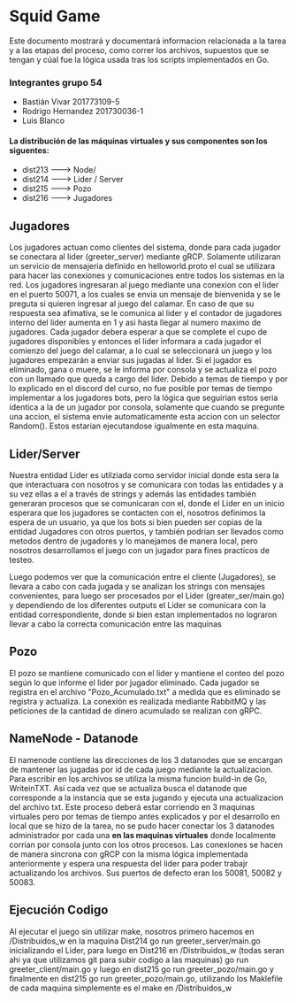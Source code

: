 ﻿# Squid Game

Este documento mostrará y documentará informacion relacionada a la tarea y a las etapas del proceso, como correr los archivos, supuestos que se tengan y cúal fue la lógica usada tras los scripts implementados en Go.
### Integrantes grupo 54
- Bastián Vivar 201773109-5
- Rodrigo Hernandez 201730036-1
- Luis Blanco

#### La distribución de las máquinas virtuales y sus componentes son los siguentes:
- dist213 ---> Node/ 
- dist214 ---> Lider / Server
- dist215 ---> Pozo
- dist216 ---> Jugadores
## Jugadores
Los jugadores actuan como clientes del sistema, donde para cada jugador se conectara al lider (greeter_server) mediante gRCP. Solamente utilizaran un servicio de mensajeria definido en helloworld.proto el cual se utilizara para hacer las conexiones y comunicaciones entre todos los sistemas en la red. Los jugadores ingresaran al juego mediante una conexion con el lider en el puerto 50071, a los cuales se envia un mensaje de bienvenida y se le preguta si quieren ingresar al juego del calamar.
En caso de que su respuesta sea afimativa, se le comunica al lider y el contador de jugadores interno del lider aumenta en 1 y asi hasta llegar al numero maximo de jugadores. Cada jugador debera esperar a que se complete el cupo de jugadores disponibles y entonces el lider informara a cada jugador el comienzo del juego del calamar, a lo cual se seleccionará un juego y los jugadores empezarán a enviar sus jugadas al lider. Si el jugador es eliminado, gana o muere, se le informa por consola y se actualiza el pozo con un llamado que queda a cargo del lider. Debido a temas de tiempo y por lo explicado en el discord del curso, no fue posible por temas de tiempo implementar a los jugadores bots, pero la lógica que seguirian estos seria identica a la de un jugador por consola, solamente que cuando se pregunte una accion, el sistema envie automaticamente esta accion con un selector Random(). Estos estarian ejecutandose igualmente en esta maquina.

## Lider/Server
Nuestra entidad Lider es utilziada como servidor inicial donde esta sera la que interactuara con nosotros y se comunicara con todas las entidades y a su vez ellas a el a través de strings y además las entidades también generaran procesos que se comunicaran con el, donde el Lider en un inicio esperara que los jugadores se contacten con el, nosotros definimos la espera de un usuario, ya que los bots si bien pueden ser copias de la entidad Jugadores con otros puertos, y también podrian ser llevados como metodos dentro de jugadores y lo manejamos de manera local, pero nosotros desarrollamos el juego con un jugador para fines practicos de testeo.

Luego podemos ver que la comunicación entre el cliente (Jugadores), se llevara a cabo con cada jugada y se analizan los strings con mensajes convenientes, para luego ser procesados por el Lider (greater_ser/main.go) y dependiendo de los diferentes outputs el Lider se comunicara con la entidad correspondiente, donde si bien estan implementados no lograron llevar a cabo la correcta comunicación entre las maquinas

## Pozo

El pozo se mantiene comunicado con el lider y mantiene el conteo del pozo según lo que informe el lider por jugador eliminado. Cada jugador se registra en el archivo "Pozo_Acumulado.txt" a medida que es eliminado se registra y actualiza. La conexión es realizada mediante RabbitMQ y las peticiones de la cantidad de dinero acumulado se realizan con gRPC.

## NameNode - Datanode
El namenode contiene las direcciones de los 3 datanodes que se encargan de mantener las jugadas por id de cada juego mediante la actualizacion. Para escribir en los archivos se utiliza la misma funcion build-in de Go, WriteinTXT. Así cada vez que se actualiza busca el datanode que corresponde a la instancia que se esta jugando y ejecuta una actualizacion del archivo txt. Este proceso deberá estar corriendo en 3 maquinas virtuales pero por temas de tiempo antes explicados y por el desarrollo en local que se hizo de la tarea, no se pudo hacer conectar los 3 datanodes administrador por cada una **en las maquinas virtuales** donde localmente corrian por consola junto con los otros procesos. Las conexiones se hacen de manera sincrona con gRCP con la misma lógica implementada anteriormente y espera una respuesta del lider para poder trabajr actualizando los archivos. Sus puertos de defecto eran los 50081, 50082 y 50083.

## Ejecución Codigo
Al ejecutar el juego sin utilizar make, nosotros primero hacemos en /Distribuidos_w en la maquina Dist214 go run greeter_server/main.go inicializando el Lider, para luego en Dist216 en /Distribuidos_w (todas seran ahi ya que utilizamos git para subir codigo a las maquinas) go run greeter_client/main.go y luego en dist215 go run greeter_pozo/main.go y finalmente en dist215 go run greeter_pozo/main.go, utilizando los Maklefile de cada maquina simplemente es el make en /Distribuidos_w